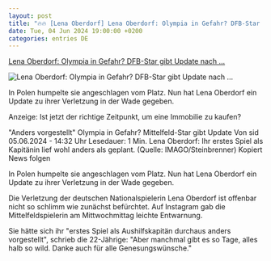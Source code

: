 ```yaml
---
layout: post
title: "🔥🔥 [Lena Oberdorf] Lena Oberdorf: Olympia in Gefahr? DFB-Star gibt Update nach ..."
date: Tue, 04 Jun 2024 19:00:00 +0200
categories: entries DE
---
```

[Lena Oberdorf: Olympia in Gefahr? DFB-Star gibt Update nach ...](https://www.t-online.de/sport/fussball/frauenfussball/nationalmannschaft-deutschland/id_100420848/lena-oberdorf-olympia-in-gefahr-dfb-star-gibt-update-nach-verletzung.html)

![Lena Oberdorf: Olympia in Gefahr? DFB-Star gibt Update nach ...](https://images.t-online.de/2024/06/DIhsIXzszkS3/296x199:2841x1598/fit-in/1800x0/lena-oberdorf-ihr-erstes-spiel-als-kapitaenin-lief-wohl-anders-als-geplant.jpg)

In Polen humpelte sie angeschlagen vom Platz. Nun hat Lena Oberdorf ein Update zu ihrer Verletzung in der Wade gegeben.

Anzeige: Ist jetzt der richtige Zeitpunkt, um eine Immobilie zu kaufen?

"Anders vorgestellt" Olympia in Gefahr? Mittelfeld-Star gibt Update Von sid 05.06.2024 - 14:32 Uhr Lesedauer: 1 Min. Lena Oberdorf: Ihr erstes Spiel als Kapitänin lief wohl anders als geplant. (Quelle: IMAGO/Steinbrenner) Kopiert News folgen

In Polen humpelte sie angeschlagen vom Platz. Nun hat Lena Oberdorf ein Update zu ihrer Verletzung in der Wade gegeben.

Die Verletzung der deutschen Nationalspielerin Lena Oberdorf ist offenbar nicht so schlimm wie zunächst befürchtet. Auf Instagram gab die Mittelfeldspielerin am Mittwochmittag leichte Entwarnung.

Sie hätte sich ihr "erstes Spiel als Aushilfskapitän durchaus anders vorgestellt", schrieb die 22-Jährige: "Aber manchmal gibt es so Tage, alles halb so wild. Danke auch für alle Genesungswünsche."


